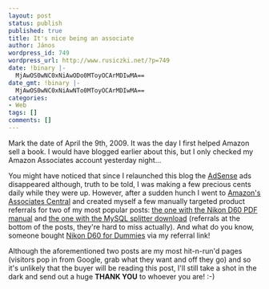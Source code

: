 ```yaml
---
layout: post
status: publish
published: true
title: It's nice being an associate
author: János
wordpress_id: 749
wordpress_url: http://www.rusiczki.net/?p=749
date: !binary |-
  MjAwOS0wNC0xNiAwODo0MToyOCArMDIwMA==
date_gmt: !binary |-
  MjAwOS0wNC0xNiAwNTo0MToyOCArMDIwMA==
categories:
- Web
tags: []
comments: []
---
```

<p>Mark the date of April the 9th, 2009. It was the day I first helped Amazon sell a book. I would have blogged earlier about this, but I only checked my Amazon Associates account yesterday night...</p>
<p>You might have noticed that since I relaunched this blog the <a href="http://www.adsense.com">AdSense</a> ads disappeared although, truth to be told, I was making a few precious cents daily while they were up. However, after a sudden hunch I went to <a href="http://associates.amazon.co.uk">Amazon's Associates Central</a> and created myself a few manually targeted product referrals for two of my most popular posts: <a href="http://www.rusiczki.net/2008/04/14/nikon-d60-users-manual-pdf/">the one with the Nikon D60 PDF manual</a> and <a href="http://www.rusiczki.net/2007/01/24/sql-dump-file-splitter/">the one with the MySQL splitter download</a> (referrals at the bottom of the posts, they're hard to miss actually). And what do you know, someone bought <a href="http://www.amazon.co.uk/gp/product/0470385383?ie=UTF8&tag=kits-21&linkCode=as2&camp=1634&creative=19450&creativeASIN=0470385383">Nikon D60 for Dummies</a> via my referral link!</p>
<p>Although the aforementioned two posts are my most hit-n-run'd pages (visitors pop in from Google, grab what they want and off they go) and so it's unlikely that the buyer will be reading this post, I'll still take a shot in the dark and send out a huge <strong>THANK YOU</strong> to whoever you are! :-)</p>

